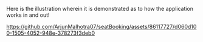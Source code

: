 Here is the illustration wherein it is demonstrated as to how the application works in and out!

https://github.com/ArjunMalhotra07/seatBooking/assets/86117727/d060d100-1505-4052-948e-378273f3deb0

